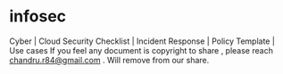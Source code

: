 # infosec
Cyber | Cloud Security Checklist | Incident Response | Policy Template | Use cases
If you feel any document is copyright to share , please reach chandru.r84@gmail.com . Will remove from our share. 

